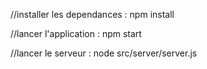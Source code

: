 //installer les dependances :
npm install 

//lancer l'application :
npm start 

//lancer le serveur : 
node src/server/server.js